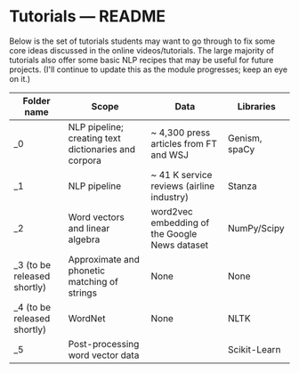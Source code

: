 Tutorials ― README
==================

Below is the set of tutorials students may want to go through to fix some core 
ideas discussed in the online videos/tutorials. The large majority of tutorials
also offer some basic NLP recipes that may be useful for future projects.
(I'll continue to update this as the module progresses; keep an eye on it.)

| Folder name                 | Scope                                                | Data                                          | Libraries     |
|-----------------------------|------------------------------------------------------|-----------------------------------------------|---------------|
| _0                          | NLP pipeline; creating text dictionaries and corpora | ~ 4,300 press articles from FT and WSJ        | Genism, spaCy |
| _1                          | NLP pipeline                                         | ~ 41 K service reviews (airline industry)     | Stanza        |
| _2                          | Word vectors and linear algebra                      | word2vec embedding of the Google News dataset | NumPy/Scipy   |
| _3 (to be released shortly) | Approximate and phonetic matching of strings         | None                                          | None          |
| _4 (to be released shortly) | WordNet                                              | None                                          | NLTK          |
| _5                          | Post-processing word vector data                     |                                               | Scikit-Learn  |
